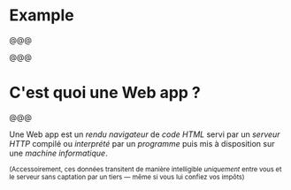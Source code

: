 <!-- .slide: data-background="images/webapp-mockup.png" data-state="background-light" -->

# Example

@@@

<!-- .slide: data-background="images/webapp-mockup.png" -->

@@@

<!-- .slide: data-state="contrasted" -->

# C'est quoi une **Web app** ?

@@@

Une Web app est un *rendu navigateur* de *code HTML* servi par un *serveur HTTP*
compilé ou *interprété* par un *programme* puis mis à disposition sur une *machine informatique*.

<small>(Accessoirement, ces données transitent de manière intelligible *uniquement*
 entre vous et le serveur sans captation par un tiers — même si vous lui confiez vos impôts)</small>
